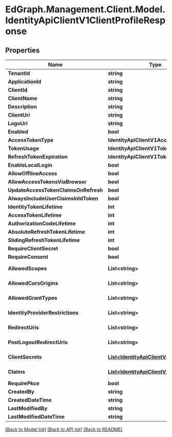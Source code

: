 # EdGraph.Management.Client.Model.IdentityApiClientV1ClientProfileResponse

## Properties

Name | Type | Description | Notes
------------ | ------------- | ------------- | -------------
**TenantId** | **string** |  | [optional] 
**ApplicationId** | **string** |  | [optional] 
**ClientId** | **string** |  | [optional] 
**ClientName** | **string** |  | [optional] 
**Description** | **string** |  | [optional] 
**ClientUri** | **string** |  | [optional] 
**LogoUri** | **string** |  | [optional] 
**Enabled** | **bool** |  | [optional] 
**AccessTokenType** | **IdentityApiClientV1AccessTokenType** |  | [optional] 
**TokenUsage** | **IdentityApiClientV1TokenUsage** |  | [optional] 
**RefreshTokenExpiration** | **IdentityApiClientV1TokenExpiration** |  | [optional] 
**EnableLocalLogin** | **bool** |  | [optional] 
**AllowOfflineAccess** | **bool** |  | [optional] 
**AllowAccessTokensViaBrowser** | **bool** |  | [optional] 
**UpdateAccessTokenClaimsOnRefresh** | **bool** |  | [optional] 
**AlwaysIncludeUserClaimsInIdToken** | **bool** |  | [optional] 
**IdentityTokenLifetime** | **int** |  | [optional] 
**AccessTokenLifetime** | **int** |  | [optional] 
**AuthorizationCodeLifetime** | **int** |  | [optional] 
**AbsoluteRefreshTokenLifetime** | **int** |  | [optional] 
**SlidingRefreshTokenLifetime** | **int** |  | [optional] 
**RequireClientSecret** | **bool** |  | [optional] 
**RequireConsent** | **bool** |  | [optional] 
**AllowedScopes** | **List&lt;string&gt;** |  | [optional] [readonly] 
**AllowedCorsOrigins** | **List&lt;string&gt;** |  | [optional] [readonly] 
**AllowedGrantTypes** | **List&lt;string&gt;** |  | [optional] [readonly] 
**IdentityProviderRestrictions** | **List&lt;string&gt;** |  | [optional] [readonly] 
**RedirectUris** | **List&lt;string&gt;** |  | [optional] [readonly] 
**PostLogoutRedirectUris** | **List&lt;string&gt;** |  | [optional] [readonly] 
**ClientSecrets** | [**List&lt;IdentityApiClientV1Secret&gt;**](IdentityApiClientV1Secret.md) |  | [optional] [readonly] 
**Claims** | [**List&lt;IdentityApiClientV1Claim&gt;**](IdentityApiClientV1Claim.md) |  | [optional] [readonly] 
**RequirePkce** | **bool** |  | [optional] 
**CreatedBy** | **string** |  | [optional] 
**CreatedDateTime** | **string** |  | [optional] 
**LastModifiedBy** | **string** |  | [optional] 
**LastModifiedDateTime** | **string** |  | [optional] 

[[Back to Model list]](../README.md#documentation-for-models) [[Back to API list]](../README.md#documentation-for-api-endpoints) [[Back to README]](../README.md)

